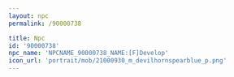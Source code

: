 ```yaml
---
layout: npc
permalink: /90000738

title: Npc
id: '90000738'
npc_name: 'NPCNAME_90000738_NAME:[F]Develop'
icon_url: 'portrait/mob/21000930_m_devilhornspearblue_p.png'
---
```

